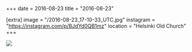 +++
date = 2016-08-23
title = "2016-08-23"

[extra]
image = "/2016-08-23_17-10-33_UTC.jpg"
instagram = "https://instagram.com/p/BJdYd0QB1mz"
location = "Helsinki Old Church"
+++

<img src="/2016-08-23_17-10-33_UTC.jpg" />
